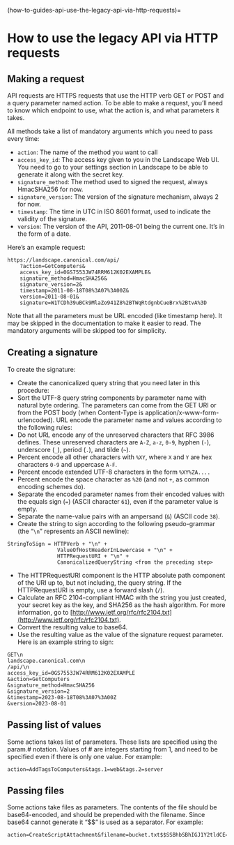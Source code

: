 (how-to-guides-api-use-the-legacy-api-via-http-requests)=
# How to use the legacy API via HTTP requests


## Making a request

API requests are HTTPS requests that use the HTTP verb GET or POST and a query parameter named action. To be able to make a request, you’ll need to know which endpoint to use, what the action is, and what parameters it takes.

All methods take a list of mandatory arguments which you need to pass every time:

- `action`: The name of the method you want to call
- `access_key_id`: The access key given to you in the Landscape Web UI. You need to go to your settings section in Landscape to be able to generate it along with the secret key.
- `signature_method`: The method used to signed the request, always HmacSHA256 for now.
- `signature_version`: The version of the signature mechanism, always 2 for now.
- `timestamp`: The time in UTC in ISO 8601 format, used to indicate the validity of the signature.
- `version`: The version of the API, 2011-08-01 being the current one. It’s in the form of a date.

Here’s an example request:

```text
https://landscape.canonical.com/api/
    ?action=GetComputers&
    access_key_id=0GS7553JW74RRM612K02EXAMPLE&
    signature_method=HmacSHA256&
    signature_version=2&
    timestamp=2011-08-18T08%3A07%3A00Z&
    version=2011-08-01&
    signature=W1TCDh39uBCk9MlaZo941Z8%2BTWqRtdgnbCueBrx%2BtvA%3D
```

Note that all the parameters must be URL encoded (like timestamp here). It may be skipped in the documentation to make it easier to read. The mandatory arguments will be skipped too for simplicity.

## Creating a signature

To create the signature:

- Create the canonicalized query string that you need later in this procedure:
- Sort the UTF-8 query string components by parameter name with natural byte ordering. The parameters can come from the GET URI or from the POST body (when Content-Type is application/x-www-form-urlencoded). URL encode the parameter name and values according to the following rules:
- Do not URL encode any of the unreserved characters that RFC 3986 defines. These unreserved characters are `A-Z`, `a-z`, `0-9`, hyphen (`-`), underscore (`_`), period (`.`), and tilde (`~`).
- Percent encode all other characters with `%XY`, where `X` and `Y` are hex characters `0-9` and uppercase `A-F`.
- Percent encode extended UTF-8 characters in the form `%XY%ZA....`
- Percent encode the space character as `%20` (and not `+`, as common encoding schemes do).
- Separate the encoded parameter names from their encoded values with the equals sign (`=`) (ASCII character `61`), even if the parameter value is empty.
- Separate the name-value pairs with an ampersand (`&`) (ASCII code `38`).
- Create the string to sign according to the following pseudo-grammar (the “`\n`” represents an ASCII newline):
```text
StringToSign = HTTPVerb + "\n" +
                ValueOfHostHeaderInLowercase + "\n" +
                HTTPRequestURI + "\n" +
                CanonicalizedQueryString <from the preceding step>
```
- The HTTPRequestURI component is the HTTP absolute path component of the URI up to, but not including, the query string. If the HTTPRequestURI is empty, use a forward slash (`/`).
- Calculate an RFC 2104-compliant HMAC with the string you just created, your secret key as the key, and SHA256 as the hash algorithm. For more information, go to [http://www.ietf.org/rfc/rfc2104.txt](http://www.ietf.org/rfc/rfc2104.txt).
- Convert the resulting value to base64.
- Use the resulting value as the value of the signature request parameter. Here is an example string to sign:
```text
GET\n
landscape.canonical.com\n
/api/\n
access_key_id=0GS7553JW74RRM612K02EXAMPLE
&action=GetComputers
&signature_method=HmacSHA256
&signature_version=2
&timestamp=2023-08-18T08%3A07%3A00Z
&version=2023-08-01
```

## Passing list of values

Some actions takes list of parameters. These lists are specified using the param.# notation. Values of # are integers starting from 1, and need to be specified even if there is only one value. For example:

```text
action=AddTagsToComputers&tags.1=web&tags.2=server
```

## Passing files

Some actions take files as parameters. The contents of the file should be base64-encoded, and should be prepended with the filename. Since base64 cannot generate it “$$” is used as a separator. For example:

```text
action=CreateScriptAttachment&filename=bucket.txt$$SSBhbSBhIGJ1Y2tldCE=
```

